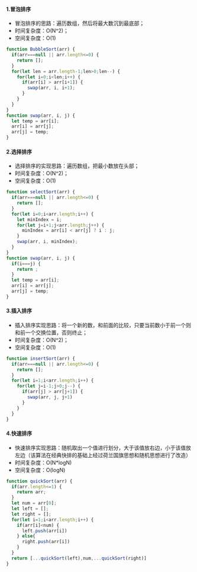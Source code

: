 ####  1.冒泡排序

* 冒泡排序的思路：遍历数组，然后将最大数沉到最底部；
* 时间复杂度：O(N^2)；
* 空间复杂度：O(1)

```js
function BubbleSort(arr) {
  if(arr===null || arr.length<=0) {
    return [];
  }
  for(let len = arr.length-1;len>0;len--) {
    for(let i=0;i<len;i++) {
      if(arr[i] > arr[i+1]) {
        swap(arr, i, i+1);
      }
    }
  }
}
function swap(arr, i, j) {
  let temp = arr[i];
  arr[i] = arr[j];
  arr[j] = temp;
}
```

#### 2.选择排序

* 选择排序的实现思路：遍历数组，把最小数放在头部；
* 时间复杂度：O(N^2)；
* 空间复杂度：O(1)

```js
function selectSort(arr) {
  if(arr===null || arr.length<=0) {
    return [];
  }
  for(let i=0;i<arr.length;i++) {
    let minIndex = i;
    for(let j=i+1;j<arr.length;j++) {
      minIndex = arr[i] < arr[j] ? i : j;
    }
    swap(arr, i, minIndex);
  }
}
function swap(arr, i, j) {
  if(i===j) {
    return ;
  }
  let temp = arr[i];
  arr[i] = arr[j];
  arr[j] = temp;
} 
```

#### 3.插入排序

* 插入排序实现思路：将一个新的数，和前面的比较，只要当前数小于前一个则和前一个交换位置，否则终止；
* 时间复杂度：O(N^2)；
* 空间复杂度：O(1)

```js
function insertSort(arr) {
  if(arr===null || arr.length<=0) {
    return [];
  }
  for(let i=1;i<arr.length;i++) {
    for(let j=i-1;j>0;j--) {
      if(arr[j] > arr[j+1]) {
        swap(arr, j, j+1)
      }
    }
  }
}
```

#### 4.快速排序

* 快速排序实现思路：随机取出一个值进行划分，大于该值放右边，小于该值放左边（该算法在经典快排的基础上经过荷兰国旗思想和随机思想进行了改造）
* 时间复杂度：O(N*logN)
* 空间复杂度：O(logN)

```js
function quickSort(arr) {
  if(arr.length<=1) {
    return arr;
  }
  let num = arr[0];
  let left = [];
  let right = [];
  for(let i=1;i<arr.length;i++) {
    if(arr[i]<num) {
      left.push(arr[i])
    } else{
      right.push(arr[i])
    }
  }
  return [...quickSort(left),num,...quickSort(right)]
}

```

